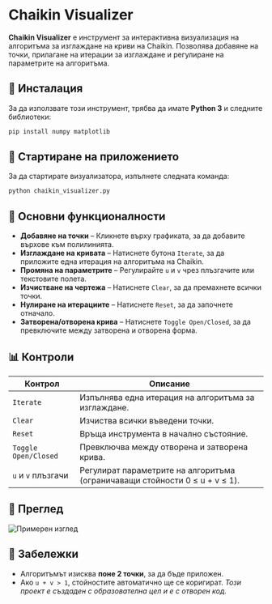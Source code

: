 # Chaikin Visualizer

**Chaikin Visualizer** е инструмент за интерактивна визуализация на алгоритъма за изглаждане на криви на Chaikin. Позволява добавяне на точки, прилагане на итерации за изглаждане и регулиране на параметрите на алгоритъма.

## 🔧 Инсталация

За да използвате този инструмент, трябва да имате **Python 3** и следните библиотеки:

```sh
pip install numpy matplotlib
```

## 🚀 Стартиране на приложението

За да стартирате визуализатора, изпълнете следната команда:

```sh
python chaikin_visualizer.py
```

## 🎨 Основни функционалности

- **Добавяне на точки** – Кликнете върху графиката, за да добавите върхове към полилинията.
- **Изглаждане на кривата** – Натиснете бутона `Iterate`, за да приложите една итерация на алгоритъма на Chaikin.
- **Промяна на параметрите** – Регулирайте `u` и `v` чрез плъзгачите или текстовите полета.
- **Изчистване на чертежа** – Натиснете `Clear`, за да премахнете всички точки.
- **Нулиране на итерациите** – Натиснете `Reset`, за да започнете отначало.
- **Затворена/отворена крива** – Натиснете `Toggle Open/Closed`, за да превключите между затворена и отворена форма.

## 📊 Контроли

| Контрол | Описание |
|---------|---------|
| `Iterate` | Изпълнява една итерация на алгоритъма за изглаждане. |
| `Clear` | Изчиства всички въведени точки. |
| `Reset` | Връща инструмента в начално състояние. |
| `Toggle Open/Closed` | Превключва между отворена и затворена крива. |
| `u` и `v` плъзгачи | Регулират параметрите на алгоритъма (ограничаващи стойности 0 ≤ u + v ≤ 1). |

## 📸 Преглед

![Примерен изглед]()

## 📝 Забележки

- Алгоритъмът изисква **поне 2 точки**, за да бъде приложен.
- Ако `u + v > 1`, стойностите автоматично ще се коригират.
*Този проект е създаден с образователна цел и е с отворен код.*
